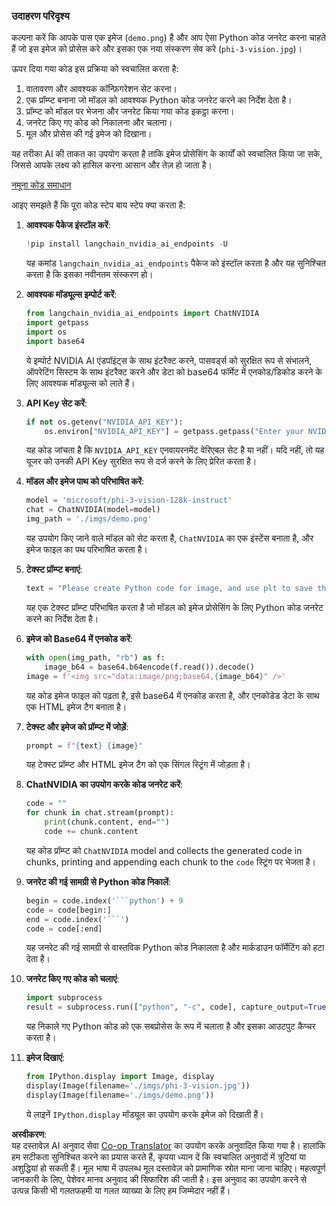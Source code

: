 <!--
CO_OP_TRANSLATOR_METADATA:
{
  "original_hash": "99474e9687279d0657412c806856b559",
  "translation_date": "2025-04-04T18:40:55+00:00",
  "source_file": "md\\02.Application\\04.Vision\\Phi3\\E2E_Nvidia_NIM_Vision.md",
  "language_code": "hi"
}
-->
### उदाहरण परिदृश्य

कल्पना करें कि आपके पास एक इमेज (`demo.png`) है और आप ऐसा Python कोड जनरेट करना चाहते हैं जो इस इमेज को प्रोसेस करे और इसका एक नया संस्करण सेव करे (`phi-3-vision.jpg`)।

ऊपर दिया गया कोड इस प्रक्रिया को स्वचालित करता है:

1. वातावरण और आवश्यक कॉन्फ़िगरेशन सेट करना।
2. एक प्रॉम्प्ट बनाना जो मॉडल को आवश्यक Python कोड जनरेट करने का निर्देश देता है।
3. प्रॉम्प्ट को मॉडल पर भेजना और जनरेट किया गया कोड इकट्ठा करना।
4. जनरेट किए गए कोड को निकालना और चलाना।
5. मूल और प्रोसेस की गई इमेज को दिखाना।

यह तरीका AI की ताकत का उपयोग करता है ताकि इमेज प्रोसेसिंग के कार्यों को स्वचालित किया जा सके, जिससे आपके लक्ष्य को हासिल करना आसान और तेज़ हो जाता है।

[नमूना कोड समाधान](../../../../../../code/06.E2E/E2E_Nvidia_NIM_Phi3_Vision.ipynb)

आइए समझते हैं कि पूरा कोड स्टेप बाय स्टेप क्या करता है:

1. **आवश्यक पैकेज इंस्टॉल करें**:
    ```python
    !pip install langchain_nvidia_ai_endpoints -U
    ```
    यह कमांड `langchain_nvidia_ai_endpoints` पैकेज को इंस्टॉल करता है और यह सुनिश्चित करता है कि इसका नवीनतम संस्करण हो।

2. **आवश्यक मॉड्यूल्स इम्पोर्ट करें**:
    ```python
    from langchain_nvidia_ai_endpoints import ChatNVIDIA
    import getpass
    import os
    import base64
    ```
    ये इम्पोर्ट NVIDIA AI एंडपॉइंट्स के साथ इंटरैक्ट करने, पासवर्ड्स को सुरक्षित रूप से संभालने, ऑपरेटिंग सिस्टम के साथ इंटरैक्ट करने और डेटा को base64 फॉर्मेट में एनकोड/डिकोड करने के लिए आवश्यक मॉड्यूल्स को लाते हैं।

3. **API Key सेट करें**:
    ```python
    if not os.getenv("NVIDIA_API_KEY"):
        os.environ["NVIDIA_API_KEY"] = getpass.getpass("Enter your NVIDIA API key: ")
    ```
    यह कोड जांचता है कि `NVIDIA_API_KEY` एनवायरनमेंट वेरिएबल सेट है या नहीं। यदि नहीं, तो यह यूजर को उनकी API Key सुरक्षित रूप से दर्ज करने के लिए प्रेरित करता है।

4. **मॉडल और इमेज पाथ को परिभाषित करें**:
    ```python
    model = 'microsoft/phi-3-vision-128k-instruct'
    chat = ChatNVIDIA(model=model)
    img_path = './imgs/demo.png'
    ```
    यह उपयोग किए जाने वाले मॉडल को सेट करता है, `ChatNVIDIA` का एक इंस्टेंस बनाता है, और इमेज फाइल का पथ परिभाषित करता है।

5. **टेक्स्ट प्रॉम्प्ट बनाएं**:
    ```python
    text = "Please create Python code for image, and use plt to save the new picture under imgs/ and name it phi-3-vision.jpg."
    ```
    यह एक टेक्स्ट प्रॉम्प्ट परिभाषित करता है जो मॉडल को इमेज प्रोसेसिंग के लिए Python कोड जनरेट करने का निर्देश देता है।

6. **इमेज को Base64 में एनकोड करें**:
    ```python
    with open(img_path, "rb") as f:
        image_b64 = base64.b64encode(f.read()).decode()
    image = f'<img src="data:image/png;base64,{image_b64}" />'
    ```
    यह कोड इमेज फाइल को पढ़ता है, इसे base64 में एनकोड करता है, और एनकोडेड डेटा के साथ एक HTML इमेज टैग बनाता है।

7. **टेक्स्ट और इमेज को प्रॉम्प्ट में जोड़ें**:
    ```python
    prompt = f"{text} {image}"
    ```
    यह टेक्स्ट प्रॉम्प्ट और HTML इमेज टैग को एक सिंगल स्ट्रिंग में जोड़ता है।

8. **ChatNVIDIA का उपयोग करके कोड जनरेट करें**:
    ```python
    code = ""
    for chunk in chat.stream(prompt):
        print(chunk.content, end="")
        code += chunk.content
    ```
    यह कोड प्रॉम्प्ट को `ChatNVIDIA` model and collects the generated code in chunks, printing and appending each chunk to the `code` स्ट्रिंग पर भेजता है।

9. **जनरेट की गई सामग्री से Python कोड निकालें**:
    ```python
    begin = code.index('```python') + 9
    code = code[begin:]
    end = code.index('```')
    code = code[:end]
    ```
    यह जनरेट की गई सामग्री से वास्तविक Python कोड निकालता है और मार्कडाउन फॉर्मेटिंग को हटा देता है।

10. **जनरेट किए गए कोड को चलाएं**:
    ```python
    import subprocess
    result = subprocess.run(["python", "-c", code], capture_output=True)
    ```
    यह निकाले गए Python कोड को एक सबप्रोसेस के रूप में चलाता है और इसका आउटपुट कैप्चर करता है।

11. **इमेज दिखाएं**:
    ```python
    from IPython.display import Image, display
    display(Image(filename='./imgs/phi-3-vision.jpg'))
    display(Image(filename='./imgs/demo.png'))
    ```
    ये लाइनें `IPython.display` मॉड्यूल का उपयोग करके इमेज को दिखाती हैं।

**अस्वीकरण**:  
यह दस्तावेज़ AI अनुवाद सेवा [Co-op Translator](https://github.com/Azure/co-op-translator) का उपयोग करके अनुवादित किया गया है। हालांकि हम सटीकता सुनिश्चित करने का प्रयास करते हैं, कृपया ध्यान दें कि स्वचालित अनुवादों में त्रुटियां या अशुद्धियां हो सकती हैं। मूल भाषा में उपलब्ध मूल दस्तावेज़ को प्रामाणिक स्रोत माना जाना चाहिए। महत्वपूर्ण जानकारी के लिए, पेशेवर मानव अनुवाद की सिफारिश की जाती है। इस अनुवाद का उपयोग करने से उत्पन्न किसी भी गलतफहमी या गलत व्याख्या के लिए हम जिम्मेदार नहीं हैं।